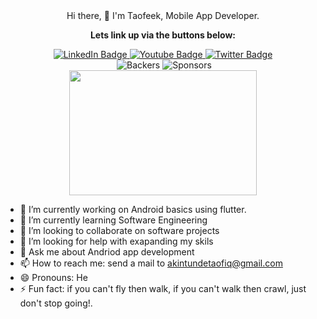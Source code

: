 <div id="header" align="center">  Hi there, 👋
 I'm Taofeek, Mobile App Developer.
</div>
<!--<div id="header" align="center">
  <img src="https://media.giphy.com/media/3GYmecuz4ncOc/giphy.gif" width="300" height="100"/>
</div> -->

<div id="badges"  align="center">
  <p><b>Lets link up via the buttons below: </b></p>
  <a href="https://linkedin.com/in/taotechsolutions">
    <img src="https://img.shields.io/badge/LinkedIn-blue?style=for-the-badge&logo=linkedin&logoColor=white" alt="LinkedIn Badge"/>
  </a>
  <a href="#">
    <img src="https://img.shields.io/badge/YouTube-red?style=for-the-badge&logo=youtube&logoColor=white" alt="Youtube Badge"/>
  </a>
  <a href="https://twitter.com/taofiqakintunde">
    <img src="https://img.shields.io/badge/Twitter-blue?style=for-the-badge&logo=twitter&logoColor=white" alt="Twitter Badge"/>
  </a>
</div>
<div id="COUNT"  align="center">
<img src="https://komarev.com/ghpvc/?username=taotechs&style=flat-square&color=blue" alt=""/>
<img src="https://camo.githubusercontent.com/494eef8c4b4feca8b6ba809257ca5fb75ffff90f23ae51ed7c031861726f6283/68747470733a2f2f6f70656e636f6c6c6563746976652e636f6d2f72656163742d626f696c6572706c6174652f6261636b6572732f62616467652e737667" alt="Backers" data-canonical-src="https://opencollective.com/react-boilerplate/backers/badge.svg" style="max-width: 100%;">
<img src="https://camo.githubusercontent.com/b741cb865cd32114c7a4fae95c7714a0c963b1d4215c0954838a225531a91c95/68747470733a2f2f6f70656e636f6c6c6563746976652e636f6d2f72656163742d626f696c6572706c6174652f73706f6e736f72732f62616467652e737667" alt="Sponsors" data-canonical-src="https://opencollective.com/react-boilerplate/sponsors/badge.svg" style="max-width: 100%;">
</div>
<div align="center">
  <img src="https://media.giphy.com/media/dWesBcTLavkZuG35MI/giphy.gif" width="300" height="200"/>
</div>

<!--
**taotechs/taotechs** is a ✨ _special_ ✨ repository because its `README.md` (this file) appears on your GitHub profile.

Here are some ideas to get you started: -->

- 🔭 I’m currently working on Android basics using flutter.
- 🌱 I’m currently learning Software Engineering 
- 👯 I’m looking to collaborate on software projects
- 🤔 I’m looking for help with exapanding my skils
- 💬 Ask me about Andriod app development
- 📫 How to reach me: send a mail to <a>akintundetaofiq@gmail.com</a>
- 😄 Pronouns: He
- ⚡ Fun fact: if you can't fly then walk, if you can't walk then crawl, just don't stop going!.
